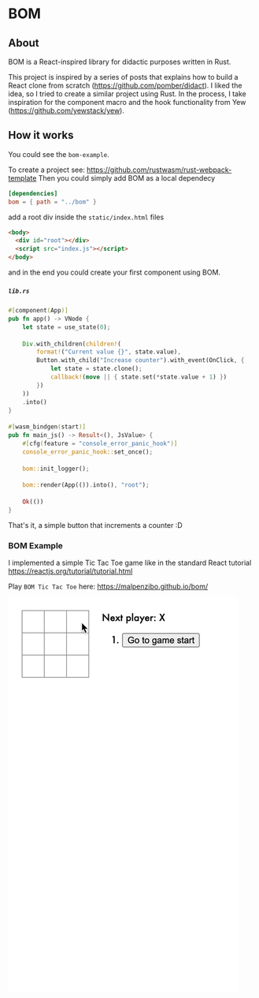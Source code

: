 # BOM

## About
BOM is a React-inspired library for didactic purposes written in Rust.

This project is inspired by a series of posts that explains how to build a React clone from scratch (https://github.com/pomber/didact). I liked the idea, so I tried to create a similar project using Rust.
In the process, I take inspiration for the component macro and the hook functionality from Yew (https://github.com/yewstack/yew).

## How it works
You could see the `bom-example`. 

To create a project see: https://github.com/rustwasm/rust-webpack-template 
Then you could simply add BOM as a local dependecy

```toml
[dependencies]
bom = { path = "../bom" }
```

add a root div inside the `static/index.html`  files
```html
<body>
  <div id="root"></div>
  <script src="index.js"></script>
</body>
```

and in the end you could create your first component using BOM.

##### `lib.rs`
```rust
#[component(App)]
pub fn app() -> VNode {
    let state = use_state(0);

    Div.with_children(children!(
        format!("Current value {}", state.value),
        Button.with_child("Increase counter").with_event(OnClick, {
            let state = state.clone();
            callback!(move || { state.set(*state.value + 1) })
        })
    ))
    .into()
}

#[wasm_bindgen(start)]
pub fn main_js() -> Result<(), JsValue> {
    #[cfg(feature = "console_error_panic_hook")]
    console_error_panic_hook::set_once();

    bom::init_logger();

    bom::render(App(()).into(), "root");

    Ok(())
}
```

That's it, a simple button that increments a counter :D

### BOM Example
I implemented a simple Tic Tac Toe game like in the standard React tutorial https://reactjs.org/tutorial/tutorial.html

Play `BOM Tic Tac Toe` here: https://malpenzibo.github.io/bom/

![Tic Tac Toe](https://raw.githubusercontent.com/MalpenZibo/bom/main/docs/tic%20tac%20toe.gif)